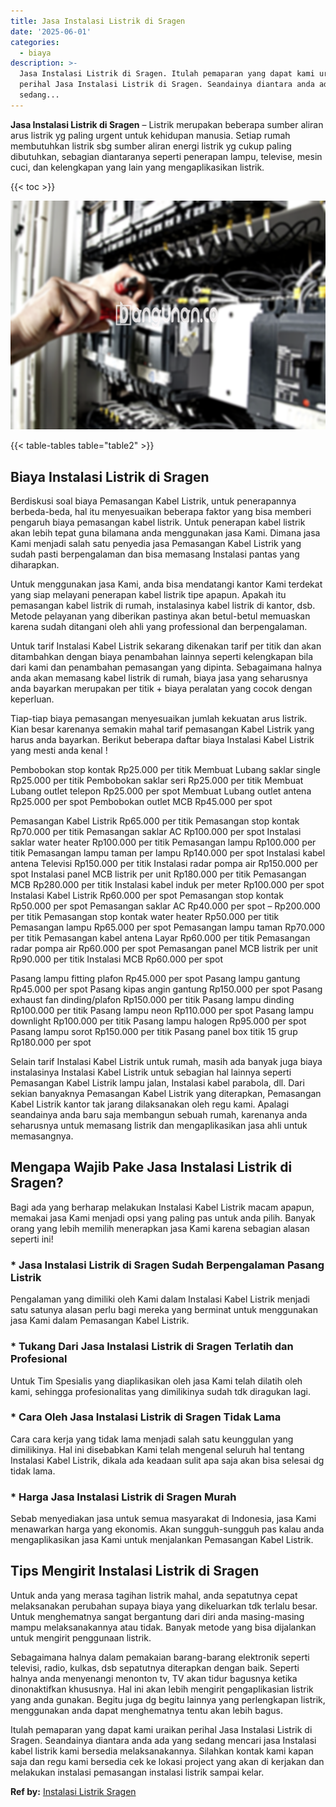 ```yaml
---
title: Jasa Instalasi Listrik di Sragen
date: '2025-06-01'
categories:
  - biaya
description: >-
  Jasa Instalasi Listrik di Sragen. Itulah pemaparan yang dapat kami uraikan
  perihal Jasa Instalasi Listrik di Sragen. Seandainya diantara anda ada yang
  sedang...
---
```


**Jasa Instalasi Listrik di Sragen** – Listrik merupakan beberapa sumber aliran arus listrik yg paling urgent untuk kehidupan manusia. Setiap rumah membutuhkan listrik sbg sumber aliran energi listrik yg cukup paling dibutuhkan, sebagian diantaranya seperti penerapan lampu, televise, mesin cuci, dan kelengkapan yang lain yang mengaplikasikan listrik.

{{< toc >}}

![Jasa Instalasi Listrik di Sragen](/images/instalasi-listrik-murah43.png)

{{< table-tables table="table2" >}}

## Biaya Instalasi Listrik di Sragen

Berdiskusi soal biaya Pemasangan Kabel Listrik, untuk penerapannya berbeda-beda, hal itu menyesuaikan beberapa faktor yang bisa memberi pengaruh biaya pemasangan kabel listrik. Untuk penerapan kabel listrik akan lebih tepat guna bilamana anda menggunakan jasa Kami. Dimana jasa Kami menjadi salah satu penyedia jasa Pemasangan Kabel Listrik yang sudah pasti berpengalaman dan bisa memasang Instalasi pantas yang diharapkan.

Untuk menggunakan jasa Kami, anda bisa mendatangi kantor Kami terdekat yang siap melayani penerapan kabel listrik tipe apapun. Apakah itu pemasangan kabel listrik di rumah, instalasinya kabel listrik di kantor, dsb. Metode pelayanan yang diberikan pastinya akan betul-betul memuaskan karena sudah ditangani oleh ahli yang professional dan berpengalaman.

Untuk tarif Instalasi Kabel Listrik sekarang dikenakan tarif per titik dan akan ditambahkan dengan biaya penambahan lainnya seperti kelengkapan bila dari kami dan penambahan pemasangan yang dipinta. Sebagaimana halnya anda akan memasang kabel listrik di rumah, biaya jasa yang seharusnya anda bayarkan merupakan per titik + biaya peralatan yang cocok dengan keperluan.

Tiap-tiap biaya pemasangan menyesuaikan jumlah kekuatan arus listrik. Kian besar karenanya semakin mahal tarif pemasangan Kabel Listrik yang harus anda bayarkan. Berikut beberapa daftar biaya Instalasi Kabel Listrik yang mesti anda kenal !

Pembobokan stop kontak Rp25.000 per titik Membuat Lubang saklar single Rp25.000 per titik Pembobokan saklar seri Rp25.000 per titik Membuat Lubang outlet telepon Rp25.000 per spot Membuat Lubang outlet antena Rp25.000 per spot Pembobokan outlet MCB Rp45.000 per spot

Pemasangan Kabel Listrik Rp65.000 per titik Pemasangan stop kontak Rp70.000 per titik Pemasangan saklar AC Rp100.000 per spot Instalasi saklar water heater Rp100.000 per titik Pemasangan lampu Rp100.000 per titik Pemasangan lampu taman per lampu Rp140.000 per spot Instalasi kabel antena Televisi Rp150.000 per titik Instalasi radar pompa air Rp150.000 per spot Instalasi panel MCB listrik per unit Rp180.000 per titik Pemasangan MCB Rp280.000 per titik Instalasi kabel induk per meter Rp100.000 per spot Instalasi Kabel Listrik Rp60.000 per spot Pemasangan stop kontak Rp50.000 per spot Pemasangan saklar AC Rp40.000 per spot – Rp200.000 per titik Pemasangan stop kontak water heater Rp50.000 per titik Pemasangan lampu Rp65.000 per spot Pemasangan lampu taman Rp70.000 per titik Pemasangan kabel antena Layar Rp60.000 per titik Pemasangan radar pompa air Rp60.000 per spot Pemasangan panel MCB listrik per unit Rp90.000 per titik Instalasi MCB Rp60.000 per spot

Pasang lampu fitting plafon Rp45.000 per spot Pasang lampu gantung Rp45.000 per spot Pasang kipas angin gantung Rp150.000 per spot Pasang exhaust fan dinding/plafon Rp150.000 per titik Pasang lampu dinding Rp100.000 per titik Pasang lampu neon Rp110.000 per spot Pasang lampu downlight Rp100.000 per titik Pasang lampu halogen Rp95.000 per spot Pasang lampu sorot Rp150.000 per titik Pasang panel box titik 15 grup Rp180.000 per spot

Selain tarif Instalasi Kabel Listrik untuk rumah, masih ada banyak juga biaya instalasinya Instalasi Kabel Listrik untuk sebagian hal lainnya seperti Pemasangan Kabel Listrik lampu jalan, Instalasi kabel parabola, dll. Dari sekian banyaknya Pemasangan Kabel Listrik yang diterapkan, Pemasangan Kabel Listrik kantor tak jarang dilaksanakan oleh regu kami. Apalagi seandainya anda baru saja membangun sebuah rumah, karenanya anda seharusnya untuk memasang listrik dan mengaplikasikan jasa ahli untuk memasangnya.

## Mengapa Wajib Pake Jasa Instalasi Listrik di Sragen?

Bagi ada yang berharap melakukan Instalasi Kabel Listrik macam apapun, memakai jasa Kami menjadi opsi yang paling pas untuk anda pilih. Banyak orang yang lebih memilih menerapkan jasa Kami karena sebagian alasan seperti ini!

### \* Jasa Instalasi Listrik di Sragen Sudah Berpengalaman Pasang Listrik

Pengalaman yang dimiliki oleh Kami dalam Instalasi Kabel Listrik menjadi satu satunya alasan perlu bagi mereka yang berminat untuk menggunakan jasa Kami dalam Pemasangan Kabel Listrik.

### \* Tukang Dari Jasa Instalasi Listrik di Sragen Terlatih dan Profesional

Untuk Tim Spesialis yang diaplikasikan oleh jasa Kami telah dilatih oleh kami, sehingga profesionalitas yang dimilikinya sudah tdk diragukan lagi.

### \* Cara Oleh Jasa Instalasi Listrik di Sragen Tidak Lama

Cara cara kerja yang tidak lama menjadi salah satu keunggulan yang dimilikinya. Hal ini disebabkan Kami telah mengenal seluruh hal tentang Instalasi Kabel Listrik, dikala ada keadaan sulit apa saja akan bisa selesai dg tidak lama.

### \* Harga Jasa Instalasi Listrik di Sragen Murah

Sebab menyediakan jasa untuk semua masyarakat di Indonesia, jasa Kami menawarkan harga yang ekonomis. Akan sungguh-sungguh pas kalau anda mengaplikasikan jasa Kami untuk menjalankan Pemasangan Kabel Listrik.

## Tips Mengirit Instalasi Listrik di Sragen


Untuk anda yang merasa tagihan listrik mahal, anda sepatutnya cepat melaksanakan perubahan supaya biaya yang dikeluarkan tdk terlalu besar. Untuk menghematnya sangat bergantung dari diri anda masing-masing mampu melaksanakannya atau tidak. Banyak metode yang bisa dijalankan untuk mengirit penggunaan listrik.

Sebagaimana halnya dalam pemakaian barang-barang elektronik seperti televisi, radio, kulkas, dsb sepatutnya diterapkan dengan baik. Seperti halnya anda menyenangi menonton tv, TV akan tidur bagusnya ketika dinonaktifkan khususnya. Hal ini akan lebih mengirit pengaplikasian listrik yang anda gunakan. Begitu juga dg begitu lainnya yang perlengkapan listrik, menggunakan anda dapat menghematnya tentu akan lebih bagus.

Itulah pemaparan yang dapat kami uraikan perihal Jasa Instalasi Listrik di Sragen. Seandainya diantara anda ada yang sedang mencari jasa Instalasi kabel listrik kami bersedia melaksanakannya. Silahkan kontak kami kapan saja dan regu kami bersedia cek ke lokasi project yang akan di kerjakan dan melakukan instalasi pemasangan instalasi listrik sampai kelar.

**Ref by:** [Instalasi Listrik Sragen](https://id.wikipedia.org/wiki/Instalasi)
